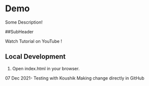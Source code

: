 # Demo

Some Description!

##SubHeader

Watch Tutorial on YouTube   !

## Local Development

1. Open index.html in your browser. 


07 Dec 2021- Testing with Koushik
Making change directly in GitHub
